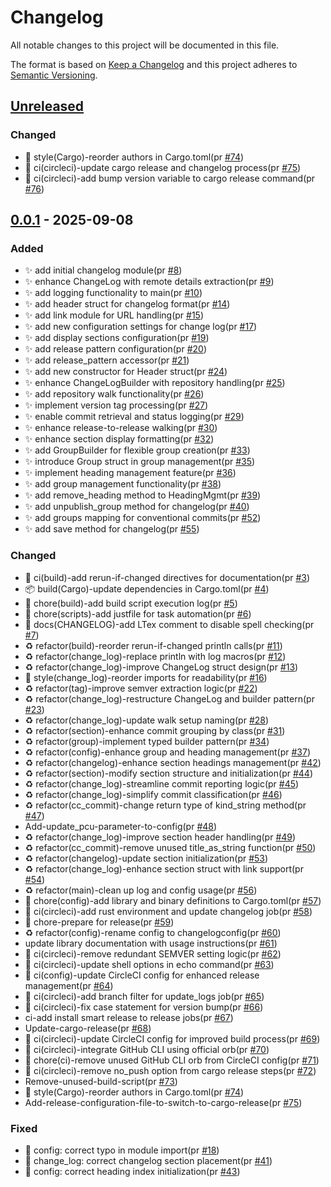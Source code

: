 <!-- LTex: Enabled=false -->
# Changelog

All notable changes to this project will be documented in this file.

The format is based on [Keep a Changelog](https://keepachangelog.com/en/1.0.0/)
and this project adheres to [Semantic Versioning](https://semver.org/spec/v2.0.0.html).

## [Unreleased]

### Changed

- 💄 style(Cargo)-reorder authors in Cargo.toml(pr [#74])
- 👷 ci(circleci)-update cargo release and changelog process(pr [#75])
- 👷 ci(circleci)-add bump version variable to cargo release command(pr [#76])

## [0.0.1] - 2025-09-08

### Added

- ✨ add initial changelog module(pr [#8])
- ✨ enhance ChangeLog with remote details extraction(pr [#9])
- ✨ add logging functionality to main(pr [#10])
- ✨ add header struct for changelog format(pr [#14])
- ✨ add link module for URL handling(pr [#15])
- ✨ add new configuration settings for change log(pr [#17])
- ✨ add display sections configuration(pr [#19])
- ✨ add release pattern configuration(pr [#20])
- ✨ add release_pattern accessor(pr [#21])
- ✨ add new constructor for Header struct(pr [#24])
- ✨ enhance ChangeLogBuilder with repository handling(pr [#25])
- ✨ add repository walk functionality(pr [#26])
- ✨ implement version tag processing(pr [#27])
- ✨ enable commit retrieval and status logging(pr [#29])
- ✨ enhance release-to-release walking(pr [#30])
- ✨ enhance section display formatting(pr [#32])
- ✨ add GroupBuilder for flexible group creation(pr [#33])
- ✨ introduce Group struct in group management(pr [#35])
- ✨ implement heading management feature(pr [#36])
- ✨ add group management functionality(pr [#38])
- ✨ add remove_heading method to HeadingMgmt(pr [#39])
- ✨ add unpublish_group method for changelog(pr [#40])
- ✨ add groups mapping for conventional commits(pr [#52])
- ✨ add save method for changelog(pr [#55])

### Changed

- 👷 ci(build)-add rerun-if-changed directives for documentation(pr [#3])
- 📦 build(Cargo)-update dependencies in Cargo.toml(pr [#4])
- 🔧 chore(build)-add build script execution log(pr [#5])
- 🔧 chore(scripts)-add justfile for task automation(pr [#6])
- 📝 docs(CHANGELOG)-add LTex comment to disable spell checking(pr [#7])
- ♻️ refactor(build)-reorder rerun-if-changed println calls(pr [#11])
- ♻️ refactor(change_log)-replace println with log macros(pr [#12])
- ♻️ refactor(change_log)-improve ChangeLog struct design(pr [#13])
- 💄 style(change_log)-reorder imports for readability(pr [#16])
- ♻️ refactor(tag)-improve semver extraction logic(pr [#22])
- ♻️ refactor(change_log)-restructure ChangeLog and builder pattern(pr [#23])
- ♻️ refactor(change_log)-update walk setup naming(pr [#28])
- ♻️ refactor(section)-enhance commit grouping by class(pr [#31])
- ♻️ refactor(group)-implement typed builder pattern(pr [#34])
- ♻️ refactor(config)-enhance group and heading management(pr [#37])
- ♻️ refactor(changelog)-enhance section headings management(pr [#42])
- ♻️ refactor(section)-modify section structure and initialization(pr [#44])
- ♻️ refactor(change_log)-streamline commit reporting logic(pr [#45])
- ♻️ refactor(change_log)-simplify commit classification(pr [#46])
- ♻️ refactor(cc_commit)-change return type of kind_string method(pr [#47])
- Add-update_pcu-parameter-to-config(pr [#48])
- ♻️ refactor(change_log)-improve section header handling(pr [#49])
- ♻️ refactor(cc_commit)-remove unused title_as_string function(pr [#50])
- ♻️ refactor(changelog)-update section initialization(pr [#53])
- ♻️ refactor(change_log)-enhance section struct with link support(pr [#54])
- ♻️ refactor(main)-clean up log and config usage(pr [#56])
- 🔧 chore(config)-add library and binary definitions to Cargo.toml(pr [#57])
- 👷 ci(circleci)-add rust environment and update changelog job(pr [#58])
- 🔧 chore-prepare for release(pr [#59])
- ♻️ refactor(config)-rename config to changelogconfig(pr [#60])
- update library documentation with usage instructions(pr [#61])
- 👷 ci(circleci)-remove redundant SEMVER setting logic(pr [#62])
- 👷 ci(circleci)-update shell options in echo command(pr [#63])
- 👷 ci(config)-update CircleCI config for enhanced release management(pr [#64])
- 👷 ci(circleci)-add branch filter for update_logs job(pr [#65])
- 👷 ci(circleci)-fix case statement for version bump(pr [#66])
- ci-add install smart release to release jobs(pr [#67])
- Update-cargo-release(pr [#68])
- 👷 ci(circleci)-update CircleCI config for improved build process(pr [#69])
- 👷 ci(circleci)-integrate GitHub CLI using official orb(pr [#70])
- 🔧 chore(ci)-remove unused GitHub CLI orb from CircleCI config(pr [#71])
- 👷 ci(circleci)-remove no_push option from cargo release steps(pr [#72])
- Remove-unused-build-script(pr [#73])
- 💄 style(Cargo)-reorder authors in Cargo.toml(pr [#74])
- Add-release-configuration-file-to-switch-to-cargo-release(pr [#75])

### Fixed

- 🐛 config: correct typo in module import(pr [#18])
- 🐛 change_log: correct changelog section placement(pr [#41])
- 🐛 config: correct heading index initialization(pr [#43])

[#3]: https://github.com/jerus-org/gen-changelog/pull/3
[#4]: https://github.com/jerus-org/gen-changelog/pull/4
[#5]: https://github.com/jerus-org/gen-changelog/pull/5
[#6]: https://github.com/jerus-org/gen-changelog/pull/6
[#7]: https://github.com/jerus-org/gen-changelog/pull/7
[#8]: https://github.com/jerus-org/gen-changelog/pull/8
[#9]: https://github.com/jerus-org/gen-changelog/pull/9
[#10]: https://github.com/jerus-org/gen-changelog/pull/10
[#11]: https://github.com/jerus-org/gen-changelog/pull/11
[#12]: https://github.com/jerus-org/gen-changelog/pull/12
[#13]: https://github.com/jerus-org/gen-changelog/pull/13
[#14]: https://github.com/jerus-org/gen-changelog/pull/14
[#15]: https://github.com/jerus-org/gen-changelog/pull/15
[#16]: https://github.com/jerus-org/gen-changelog/pull/16
[#17]: https://github.com/jerus-org/gen-changelog/pull/17
[#18]: https://github.com/jerus-org/gen-changelog/pull/18
[#19]: https://github.com/jerus-org/gen-changelog/pull/19
[#20]: https://github.com/jerus-org/gen-changelog/pull/20
[#21]: https://github.com/jerus-org/gen-changelog/pull/21
[#22]: https://github.com/jerus-org/gen-changelog/pull/22
[#23]: https://github.com/jerus-org/gen-changelog/pull/23
[#24]: https://github.com/jerus-org/gen-changelog/pull/24
[#25]: https://github.com/jerus-org/gen-changelog/pull/25
[#26]: https://github.com/jerus-org/gen-changelog/pull/26
[#27]: https://github.com/jerus-org/gen-changelog/pull/27
[#28]: https://github.com/jerus-org/gen-changelog/pull/28
[#29]: https://github.com/jerus-org/gen-changelog/pull/29
[#30]: https://github.com/jerus-org/gen-changelog/pull/30
[#31]: https://github.com/jerus-org/gen-changelog/pull/31
[#32]: https://github.com/jerus-org/gen-changelog/pull/32
[#33]: https://github.com/jerus-org/gen-changelog/pull/33
[#34]: https://github.com/jerus-org/gen-changelog/pull/34
[#35]: https://github.com/jerus-org/gen-changelog/pull/35
[#36]: https://github.com/jerus-org/gen-changelog/pull/36
[#37]: https://github.com/jerus-org/gen-changelog/pull/37
[#38]: https://github.com/jerus-org/gen-changelog/pull/38
[#39]: https://github.com/jerus-org/gen-changelog/pull/39
[#40]: https://github.com/jerus-org/gen-changelog/pull/40
[#41]: https://github.com/jerus-org/gen-changelog/pull/41
[#42]: https://github.com/jerus-org/gen-changelog/pull/42
[#43]: https://github.com/jerus-org/gen-changelog/pull/43
[#44]: https://github.com/jerus-org/gen-changelog/pull/44
[#45]: https://github.com/jerus-org/gen-changelog/pull/45
[#46]: https://github.com/jerus-org/gen-changelog/pull/46
[#47]: https://github.com/jerus-org/gen-changelog/pull/47
[#48]: https://github.com/jerus-org/gen-changelog/pull/48
[#49]: https://github.com/jerus-org/gen-changelog/pull/49
[#50]: https://github.com/jerus-org/gen-changelog/pull/50
[#52]: https://github.com/jerus-org/gen-changelog/pull/52
[#53]: https://github.com/jerus-org/gen-changelog/pull/53
[#54]: https://github.com/jerus-org/gen-changelog/pull/54
[#55]: https://github.com/jerus-org/gen-changelog/pull/55
[#56]: https://github.com/jerus-org/gen-changelog/pull/56
[#57]: https://github.com/jerus-org/gen-changelog/pull/57
[#58]: https://github.com/jerus-org/gen-changelog/pull/58
[#59]: https://github.com/jerus-org/gen-changelog/pull/59
[#60]: https://github.com/jerus-org/gen-changelog/pull/60
[#61]: https://github.com/jerus-org/gen-changelog/pull/61
[#62]: https://github.com/jerus-org/gen-changelog/pull/62
[#63]: https://github.com/jerus-org/gen-changelog/pull/63
[#64]: https://github.com/jerus-org/gen-changelog/pull/64
[#65]: https://github.com/jerus-org/gen-changelog/pull/65
[#66]: https://github.com/jerus-org/gen-changelog/pull/66
[#67]: https://github.com/jerus-org/gen-changelog/pull/67
[#68]: https://github.com/jerus-org/gen-changelog/pull/68
[#69]: https://github.com/jerus-org/gen-changelog/pull/69
[#70]: https://github.com/jerus-org/gen-changelog/pull/70
[#71]: https://github.com/jerus-org/gen-changelog/pull/71
[#72]: https://github.com/jerus-org/gen-changelog/pull/72
[#73]: https://github.com/jerus-org/gen-changelog/pull/73
[#74]: https://github.com/jerus-org/gen-changelog/pull/74
[#75]: https://github.com/jerus-org/gen-changelog/pull/75
[#75]: https://github.com/jerus-org/gen-changelog/pull/75
[#76]: https://github.com/jerus-org/gen-changelog/pull/76
[Unreleased]: https://github.com/jerus-org/gen-changelog/compare/v0.0.1...HEAD
[0.0.1]: https://github.com/jerus-org/gen-changelog/releases/tag/v0.0.1

